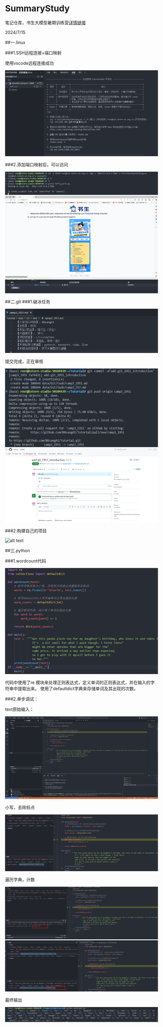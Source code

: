 # SummaryStudy
笔记仓库，书生大模型暑期训练营[详情链接](https://github.com/InternLM/Tutorial)

2024/7/15

##一.linux

###1.SSH远程连接+端口映射

使用vscode远程连接成功

![alt text](IMAGE/image-2.png)

###2.添加端口映射后，可以访问

![alt text](IMAGE/image-7.png)
![alt text](IMAGE/image-4.png)
![alt text](IMAGE/image-3.png)

##二.git
###1.破冰任务

![alt text](IMAGE/image-1.png)

提交完成，正在审核

![alt text](IMAGE/image.png)
![alt text](IMAGE/image-5.png)

###2.构建自己的项目

![alt text](IMAGE/-6.png)


##三.python

###1.wordcount代码

![alt text](IMAGE/image-8.png)

代码中使用了re 模块来处理正则表达式，定义单词的正则表达式，并在输入的字符串中提取出来。
     使用了defaultdict字典来存储单词及其出现的次数。

###2.单步调试：

text原始输入：

![alt text](IMAGE/1721050589216.jpg)

小写，去除标点

![alt text](IMAGE//1721050669515.jpg)

遍历字典，计数

![alt text](IMAGE/1721050721256.png)
![alt text](IMAGE/1721050710358.jpg)

最终输出

![alt text](IMAGE/1721050798640.jpg)


